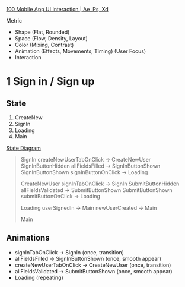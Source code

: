 [100 Mobile App UI Interaction | Ae, Ps, Xd](https://www.behance.net/gallery/53917017/100-Mobile-App-UI-Interaction)

Metric
- Shape (Flat, Rounded)
- Space (Flow, Density, Layout)
- Color (Mixing, Contrast)
- Animation (Effects, Movements, Timing) (User Focus)
- Interaction

# 1 Sign in / Sign up

## State

1. CreateNew
2. SignIn
3. Loading
4. Main

[State Diagram](https://sketch.systems/boygao1992/sketch/d3b7f3ebbe42ddddd4b27e3fc4b84f13)

> SignIn
>   createNewUserTabOnClick -> CreateNewUser
>   SignInButtonHidden
>     allFieldsFilled -> SignInButtonShown
>   SignInButtonShown
>     signInButtonOnClick -> Loading
>
> CreateNewUser
>   signInTabOnClick -> SignIn
>   SubmitButtonHidden
>     allFieldsValidated -> SubmitButtonShown
>   SubmitButtonShown
>     submitButtonOnClick -> Loading
>
> Loading
>   userSignedIn -> Main
>   newUserCreated -> Main
>
> Main

## Animations

- signInTabOnClick -> SignIn (once, transition)
- allFieldsFilled -> SignInButtonShown (once, smooth appear)
- createNewUserTabOnClick -> CreateNewUser (once, transition)
- allFieldsValidated -> SubmitButtonShown (once, smooth appear)
- Loading (repeating)
